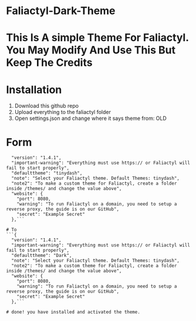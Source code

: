# Faliactyl-Dark-Theme

# This Is A simple Theme For Faliactyl. You May Modify And Use This But Keep The Credits

# Installation

1. Download this github repo
2. Upload everything to the faliactyl folder
3. Open settings.json and change where it says theme from: OLD
 
# Form

```{
  "version": "1.4.1",
  "important-warning": "Everything must use https:// or Faliactyl will fail to start properly",
  "defaulttheme": "tinydash",
  "note": "Select your Faliactyl theme. Default Themes: tinydash",
  "note2": "To make a custom theme for Faliactyl, create a folder inside /themes/ and change the value above",
  "website": {
    "port": 8080,
    "warning": "To run Faliactyl on a domain, you need to setup a reverse proxy, the guide is on our GitHub",
    "secret": "Example Secret"
  },```

# To
```{
  "version": "1.4.1",
  "important-warning": "Everything must use https:// or Faliactyl will fail to start properly",
  "defaulttheme": "Dark",
  "note": "Select your Faliactyl theme. Default Themes: tinydash",
  "note2": "To make a custom theme for Faliactyl, create a folder inside /themes/ and change the value above",
  "website": {
    "port": 8080,
    "warning": "To run Faliactyl on a domain, you need to setup a reverse proxy, the guide is on our GitHub",
    "secret": "Example Secret"
  },```

# done! you have installed and activated the theme.

